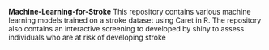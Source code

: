 **Machine-Learning-for-Stroke**
This repository contains various machine learning models trained on a stroke dataset using Caret in R. The repository also contains an interactive screening to developed by shiny to assess individuals who are at risk of developing stroke
